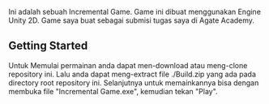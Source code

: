 Ini adalah sebuah Incremental Game. Game ini dibuat menggunakan Engine Unity 2D. Game saya buat sebagai submisi tugas saya di Agate Academy.

## Getting Started
Untuk Memulai permainan anda dapat men-download atau meng-clone repository ini. Lalu anda dapat meng-extract file ./Build.zip yang ada pada directory root repository ini. Selanjutnya untuk memainkannya bisa dengan membuka file "Incremental Game.exe", kemudian tekan "Play".
